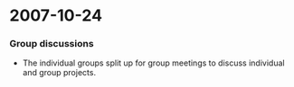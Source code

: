 2007-10-24
==========

### Group discussions

-   The individual groups split up for group meetings to discuss individual and group projects.

